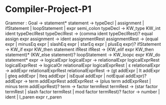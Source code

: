 # Compiler-Project-P1

Grammer :
Goal           -> statement*
statement         -> typeDecl | assignment | ifStatement | loopStatement | expr semi_colon
typeDecl          -> KW_type KW_int ident typeDeclRest
typeDeclRest      -> (comma ident typeDeclRest)? equal assign expr
assignment        -> ident assignmentRest
assignmentRest    -> (equal expr | minusEq expr | slashEq expr | starEq expr | plusEq expr)?
ifStatement       -> KW_if expr KW_then statement ifRest
ifRest            -> (KW_elif expr KW_then statement)* (KW_else statement)?
loopStatement     -> KW_loopc expr KW_do statement*
expr              -> logicalExpr
logicalExpr       -> relationalExpr logicalExprRest
logicalExprRest   -> logicalOr relationalExpr logicalExprRest | ε
relationalExpr    -> addExpr relationalExprRest
relationalExprRest -> (gt addExpr | lt addExpr | gteq addExpr | lteq addExpr | isEqual addExpr | notEqual addExpr)?
addExpr           -> term addExprRest
addExprRest       -> (plus term addExprRest | minus term addExprRest)? 
term              -> factor termRest
termRest          -> (star factor termRest | slash factor termRest | mod factor termRest)? 
factor            -> number | ident | l_paren expr r_paren





